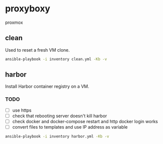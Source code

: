 # proxyboxy

proxmox

## clean 

Used to reset a fresh VM clone.

```bash
ansible-playbook -i inventory clean.yml -Kb -v
```

## harbor

Install Harbor container registry on a VM.

### TODO

- [ ] use https
- [ ] check that rebooting server doesn't kill harbor
- [ ] check docker and docker-compose restart and http docker login works
- [ ] convert files to templates and use IP address as variable

```bash
ansible-playbook -i inventory harbor.yml -Kb -v
```
